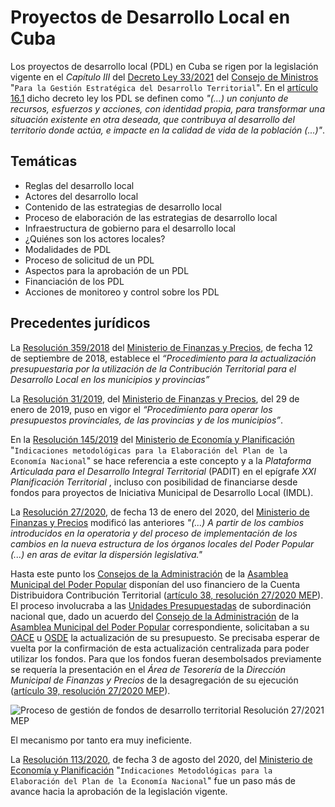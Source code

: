 
# Proyectos de Desarrollo Local en Cuba

Los proyectos de desarrollo local (PDL) en Cuba se rigen por la legislación vigente en el _Capítulo III_ del [Decreto Ley 33/2021](https://www.gacetaoficial.gob.cu/es/decreto-ley-33-de-2021-de-consejo-de-estado) del [Consejo de Ministros](https://www.gacetaoficial.gob.cu/es/consejo-de-ministros) "`Para la Gestión Estratégica del Desarrollo Territorial`". En el [artículo 16.1](Sin-referencia) dicho decreto ley los PDL se definen como _"(...) un conjunto de recursos, esfuerzos y acciones, con identidad propia, para transformar una situación existente en otra deseada, que contribuya al desarrollo del territorio donde actúa, e impacte en la calidad de vida de la población (...)"_.

## Temáticas

- Reglas del desarrollo local
- Actores del desarrollo local
- Contenido de las estrategias de desarrollo local
- Proceso de elaboración de las estrategias de desarrollo local
- Infraestructura de gobierno para el desarrollo local
- ¿Quiénes son los actores locales?
- Modalidades de PDL
- Proceso de solicitud de un PDL
- Aspectos para la aprobación de un PDL
- Financiación de los PDL
- Acciones de monitoreo y control sobre los PDL

## Precedentes jurídicos

La [Resolución 359/2018](Sin-Referencia) del [Ministerio de Finanzas y Precios](https://www.gacetaoficial.gob.cu/es/ministerio-de-finanzas-y-precios), de fecha 12 de septiembre de 2018, establece el _“Procedimiento para la actualización presupuestaria por la utilización de la Contribución Territorial para el Desarrollo Local en los municipios y provincias”_

La [Resolución 31/2019](https://www.gacetaoficial.gob.cu/es/resolucion-31-de-2019-de-ministerio-de-finanzas-y-precios), del [Ministerio de Finanzas y Precios](https://www.gacetaoficial.gob.cu/es/ministerio-de-finanzas-y-precios), del 29 de enero de 2019, puso en vigor el _“Procedimiento para operar los presupuestos provinciales, de las provincias y de los municipios”_.

En la [Resolución 145/2019](https://www.gacetaoficial.gob.cu/es/resolucion-145-de-2019-de-ministerio-de-economia-y-planificacion) del [Ministerio de Economía y Planificación](https://www.gacetaoficial.gob.cu/es/ministerio-de-econom%C3%ADa-y-planificaci%C3%B3n) "`Indicaciones metodológicas para la Elaboración del Plan de la Economía Nacional`" se hace referencia a este concepto y a la _Plataforma Articulada para el Desarrollo Integral Territorial_ (PADIT) en el epígrafe _XXI Planificación Territorial_ , incluso con posibilidad de financiarse desde  fondos para proyectos de Iniciativa Municipal de Desarrollo Local (IMDL).

La [Resolución 27/2020](https://www.gacetaoficial.gob.cu/es/resolucion-27-de-2020-de-ministerio-de-finanzas-y-precios), de fecha 13 de enero del 2020, del [Ministerio de Finanzas y Precios](https://www.gacetaoficial.gob.cu/es/ministerio-de-finanzas-y-precios) modificó las anteriores _"(...) A partir de los cambios introducidos en la operatoria y del proceso de
implementación de los cambios en la nueva estructura de los órganos locales del Poder Popular (...) en aras de evitar la dispersión legislativa."_

Hasta este punto los [Consejos de la Administración](https://www.gacetaoficial.gob.cu/es/consejo-de-la-administracion) de la [Asamblea Municipal del Poder Popular](https://www.gacetaoficial.gob.cu/es/asamblea-nacional-del-poder-popular) disponían del uso financiero de la Cuenta Distribuidora Contribución Territorial ([artículo 38, resolución 27/2020 MEP](Sin-Referencia)). El proceso involucraba a las [Unidades Presupuestadas](https://www.gacetaoficial.gob.cu/es/unidades-presupuestadas) de subordinación nacional que, dado un acuerdo del [Consejo de la Administración](https://www.gacetaoficial.gob.cu/es/consejo-de-la-administracion) de la [Asamblea Municipal del Poder Popular](https://www.gacetaoficial.gob.cu/es/asamblea-nacional-del-poder-popular) correspondiente, solicitaban a su [OACE](https://www.gacetaoficial.gob.cu/es/administraci%C3%B3n-central-del-estado) u [OSDE](https://www.gacetaoficial.gob.cu/es/organizaci%C3%B3n-superior-de-direcci%C3%B3n-empresarial) la actualización de su presupuesto. Se precisaba esperar de vuelta por la confirmación de esta actualización centralizada para poder utilizar los fondos. Para que los fondos fueran desembolsados previamente se requería la presentación en el _Área de Tesorería_ de la _Dirección Municipal de Finanzas y Precios_ de la desagregación de su ejecución ([artículo 39, resolución 27/2020 MEP](Sin-Referencia)).

![Proceso de gestión de fondos de desarrollo territorial Resolución 27/2021 MEP](http://www.plantuml.com/plantuml/proxy?cache=no&src=https://raw.githubusercontent.com/wiki/CubanTech/GacetaOficialCuba/assets/plantuml/res_mep_2020_27_cap8.iuml)

El mecanismo por tanto era muy ineficiente.

La [Resolución 113/2020](https://www.gacetaoficial.gob.cu/es/resolucion-113-de-2020-de-ministerio-de-economia-y-planificacion), de fecha 3 de agosto del 2020, del [Ministerio de Economía y Planificación](https://www.gacetaoficial.gob.cu/es/ministerio-de-econom%C3%ADa-y-planificaci%C3%B3n) "`Indicaciones Metodológicas para la Elaboración del Plan de la Economía Nacional`" fue un paso más de avance hacia la aprobación de la legislación vigente.


